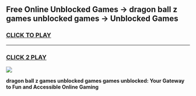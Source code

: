 
## Free Online Unblocked Games → dragon ball z games unblocked games → Unblocked Games
<h3>
<a href="https://premium.freeplayer.one?title=dragon_ball_z_games_unblocked_games&ref=21F">CLICK TO PLAY</a></h3>
<hr>

<h3>
<a href="https://premium.freeplayer.one?title=dragon_ball_z_games_unblocked_games&ref=21F">CLICK 2 PLAY</a>
  
</h3>

<a href="https://premium.freeplayer.one?title=dragon_ball_z_games_unblocked_games&ref=21F/"><img src="https://clearcache.store/games.png"></a>


**dragon ball z games unblocked games games unblocked: Your Gateway to Fun and Accessible Online Gaming**
